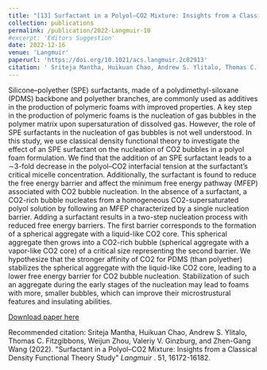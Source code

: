 ```yaml
---
title: "[13] Surfactant in a Polyol–CO2 Mixture: Insights from a Classical Density Functional Theory Study"
collection: publications
permalink: /publication/2022-Langmuir-10
#excerpt: 'Editors Suggestion'
date: 2022-12-16
venue: 'Langmuir'
paperurl: 'https://doi.org/10.1021/acs.langmuir.2c02913'
citation: ' Sriteja Mantha, Huikuan Chao, Andrew S. Ylitalo, Thomas C. Fitzgibbons, Weijun Zhou, Valeriy V. Ginzburg, and Zhen-Gang Wang (2022). &quot; Surfactant in a Polyol–CO2 Mixture: Insights from a Classical Density Functional Theory Study .&quot; <i>Langmuir </i>. 51, 16172-16182.'
---
```

Silicone–polyether (SPE) surfactants, made of a polydimethyl-siloxane (PDMS) backbone and polyether branches, are commonly used as additives in the production of polymeric foams with improved properties. A key step in the production of polymeric foams is the nucleation of gas bubbles in the polymer matrix upon supersaturation of dissolved gas. However, the role of SPE surfactants in the nucleation of gas bubbles is not well understood. In this study, we use classical density functional theory to investigate the effect of an SPE surfactant on the nucleation of CO2 bubbles in a polyol foam formulation. We find that the addition of an SPE surfactant leads to a ∼3-fold decrease in the polyol–CO2 interfacial tension at the surfactant’s critical micelle concentration. Additionally, the surfactant is found to reduce the free energy barrier and affect the minimum free energy pathway (MFEP) associated with CO2 bubble nucleation. In the absence of a surfactant, a CO2-rich bubble nucleates from a homogeneous CO2-supersaturated polyol solution by following an MFEP characterized by a single nucleation barrier. Adding a surfactant results in a two-step nucleation process with reduced free energy barriers. The first barrier corresponds to the formation of a spherical aggregate with a liquid-like CO2 core. This spherical aggregate then grows into a CO2-rich bubble (spherical aggregate with a vapor-like CO2 core) of a critical size representing the second barrier. We hypothesize that the stronger affinity of CO2 for PDMS (than polyether) stabilizes the spherical aggregate with the liquid-like CO2 core, leading to a lower free energy barrier for CO2 bubble nucleation. Stabilization of such an aggregate during the early stages of the nucleation may lead to foams with more, smaller bubbles, which can improve their microstrustural features and insulating abilities.

[Download paper here](http://sritejamantha.github.io/files/paper10Langmuir2022.pdf)

Recommended citation: Sriteja Mantha, Huikuan Chao, Andrew S. Ylitalo, Thomas C. Fitzgibbons, Weijun Zhou, Valeriy V. Ginzburg, and Zhen-Gang Wang (2022). "Surfactant in a Polyol–CO2 Mixture: Insights from a Classical Density Functional Theory Study" <i>Langmuir </i>. 51, 16172-16182.